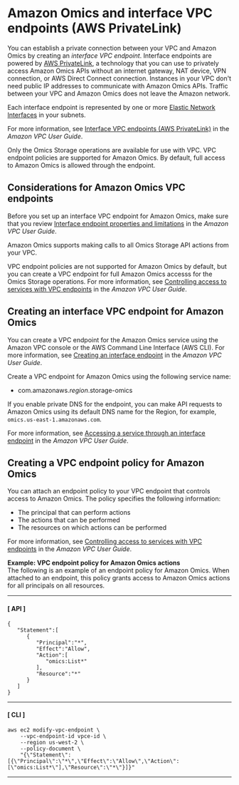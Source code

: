 # Amazon Omics and interface VPC endpoints \(AWS PrivateLink\)<a name="vpc-interface-endpoints"></a>

You can establish a private connection between your VPC and Amazon Omics by creating an *interface VPC endpoint*\. Interface endpoints are powered by [AWS PrivateLink](http://aws.amazon.com/privatelink), a technology that you can use to privately access Amazon Omics APIs without an internet gateway, NAT device, VPN connection, or AWS Direct Connect connection\. Instances in your VPC don't need public IP addresses to communicate with Amazon Omics APIs\. Traffic between your VPC and Amazon Omics does not leave the Amazon network\. 

Each interface endpoint is represented by one or more [Elastic Network Interfaces](https://docs.aws.amazon.com/AWSEC2/latest/UserGuide/using-eni.html) in your subnets\. 

For more information, see [Interface VPC endpoints \(AWS PrivateLink\)](https://docs.aws.amazon.com/vpc/latest/userguide/vpce-interface.html) in the *Amazon VPC User Guide*\. 

Only the Omics Storage operations are available for use with VPC\. VPC endpoint policies are supported for Amazon Omics\. By default, full access to Amazon Omics is allowed through the endpoint\.

## Considerations for Amazon Omics VPC endpoints<a name="vpc-endpoint-considerations"></a>

Before you set up an interface VPC endpoint for Amazon Omics, make sure that you review [Interface endpoint properties and limitations](https://docs.aws.amazon.com/vpc/latest/userguide/vpce-interface.html#vpce-interface-limitations) in the *Amazon VPC User Guide*\. 

Amazon Omics supports making calls to all Omics Storage API actions from your VPC\. 

VPC endpoint policies are not supported for Amazon Omics by default, but you can create a VPC endpoint for full Amazon Omics accesss for the Omics Storage operations\. For more information, see [Controlling access to services with VPC endpoints](https://docs.aws.amazon.com/vpc/latest/userguide/vpc-endpoints-access.html) in the *Amazon VPC User Guide*\.

## Creating an interface VPC endpoint for Amazon Omics<a name="vpc-endpoint-create"></a>

You can create a VPC endpoint for the Amazon Omics service using the Amazon VPC console or the AWS Command Line Interface \(AWS CLI\)\. For more information, see [Creating an interface endpoint](https://docs.aws.amazon.com/vpc/latest/userguide/vpce-interface.html#create-interface-endpoint) in the *Amazon VPC User Guide*\.

Create a VPC endpoint for Amazon Omics using the following service name: 
+ com\.amazonaws\.*region*\.storage\-omics

If you enable private DNS for the endpoint, you can make API requests to Amazon Omics using its default DNS name for the Region, for example, `omics.us-east-1.amazonaws.com`\. 

For more information, see [Accessing a service through an interface endpoint](https://docs.aws.amazon.com/vpc/latest/userguide/vpce-interface.html#access-service-though-endpoint) in the *Amazon VPC User Guide*\.

## Creating a VPC endpoint policy for Amazon Omics<a name="vpc-endpoint-policy"></a>

You can attach an endpoint policy to your VPC endpoint that controls access to Amazon Omics\. The policy specifies the following information:
+ The principal that can perform actions
+ The actions that can be performed
+ The resources on which actions can be performed

For more information, see [Controlling access to services with VPC endpoints](https://docs.aws.amazon.com/vpc/latest/userguide/vpc-endpoints-access.html) in the *Amazon VPC User Guide*\. 

**Example: VPC endpoint policy for Amazon Omics actions**  
The following is an example of an endpoint policy for Amazon Omics\. When attached to an endpoint, this policy grants access to Amazon Omics actions for all principals on all resources\.

------
#### [ API ]

```
{
   "Statement":[
      {
         "Principal":"*",
         "Effect":"Allow",
         "Action":[
            "omics:List*"
         ],
         "Resource":"*"
      }
   ]
}
```

------
#### [ CLI ]

```
aws ec2 modify-vpc-endpoint \
    --vpc-endpoint-id vpce-id \
    --region us-west-2 \
    --policy-document \
    "{\"Statement\":[{\"Principal\":\"*\",\"Effect\":\"Allow\",\"Action\":[\"omics:List*\"],\"Resource\":\"*\"}]}"
```

------
